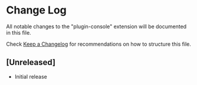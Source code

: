 # Change Log

All notable changes to the "plugin-console" extension will be documented in this file.

Check [Keep a Changelog](http://keepachangelog.com/) for recommendations on how to structure this file.

## [Unreleased]

- Initial release